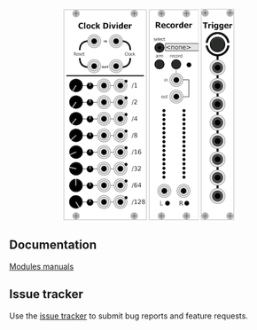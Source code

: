 <p align="center">
<a href="docs/modules/clock_divider"><img src="screenshots/clock_divider.png" alt="Clock divider image"></a>
<a href="docs/modules/recorder"><img src="screenshots/recorder.png" alt="Wav Recorder"></a>
<a href="docs/modules/button_trigger"><img src="screenshots/button_trigger.png" alt="Button trigger image"></a>
</p>

## Documentation

[Modules manuals](docs/modules/modules_index)

## Issue tracker

Use the [issue tracker](https://github.com/IohannRabeson/VCVRack-Simple/issues) to submit bug reports and feature requests.  
